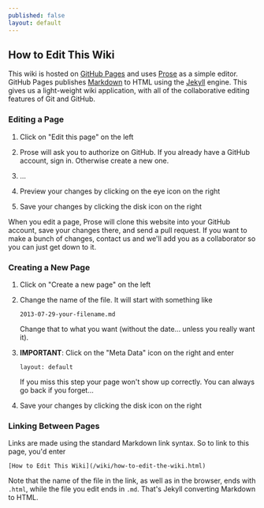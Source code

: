 ```yaml
---
published: false
layout: default
---
```


## How to Edit This Wiki

This wiki is hosted on [GitHub Pages](http://pages.github.com) and uses [Prose](http://prose.io) as a simple editor. GitHub Pages publishes [Markdown](http://daringfireball.net/projects/markdown/) to HTML using the [Jekyll](http://jekyllrb.com/) engine. This gives us a light-weight wiki application, with all of the collaborative editing features of Git and GitHub. 

### Editing a Page

1. Click on "Edit this page" on the left

2. Prose will ask you to authorize on GitHub. If you already have a GitHub account, sign in. Otherwise create a new one.

3. ...

4. Preview your changes by clicking on the eye icon on the right

5. Save your changes by clicking the disk icon on the right

When you edit a page, Prose will clone this website into your GitHub account, save your changes there, and send a pull request. If you want to make a bunch of changes, contact us and we'll add you as a collaborator so you can just get down to it.

### Creating a New Page

1. Click on "Create a new page" on the left

2. Change the name of the file. It will start with something like

       2013-07-29-your-filename.md
   
   Change that to what you want (without the date... unless you really want it).
   
3. **IMPORTANT**: Click on the "Meta Data" icon on the right and enter

       layout: default
   If you miss this step your page won't show up correctly. You can always go back if you forget...
   
4. Save your changes by clicking the disk icon on the right

### Linking Between Pages

Links are made using the standard Markdown link syntax. So to link to this page, you'd enter

    [How to Edit This Wiki](/wiki/how-to-edit-the-wiki.html)

Note that the name of the file in the link, as well as in the browser, ends with `.html`, while the file you edit ends in `.md`. That's Jekyll converting Markdown to HTML.